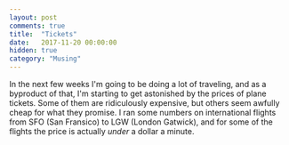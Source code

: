 ```yaml
---
layout: post
comments: true
title:  "Tickets"
date:   2017-11-20 00:00:00
hidden: true
category: "Musing"
---
```


In the next few weeks I'm going to be doing a lot of traveling, and as a byproduct of that, I'm starting to get astonished by the prices of plane tickets. Some of them are ridiculously expensive, but others seem awfully cheap for what they promise. I ran some numbers on international flights from SFO (San Fransico) to LGW (London Gatwick), and for some of the flights the price is actually _under_ a dollar a minute.
